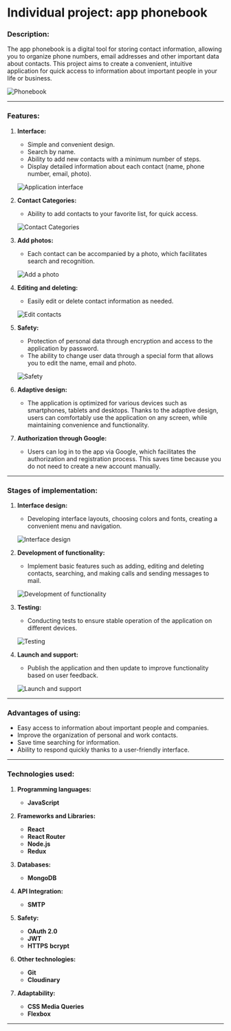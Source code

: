 # Individual project: app phonebook

### Description:

The app phonebook is a digital tool for storing contact information, allowing you to organize phone numbers, email addresses and other important data about contacts. This project aims to create a convenient, intuitive application for quick access to information about important people in your life or business.

![Phonebook](./src/img/readme/home.png)

---

### Features:

1. **Interface:**

   - Simple and convenient design.
   - Search by name.
   - Ability to add new contacts with a minimum number of steps.
   - Display detailed information about each contact (name, phone number, email, photo).

   ![Application interface](./src/img/readme/header.png)

2. **Contact Categories:**

   - Ability to add contacts to your favorite list, for quick access.

   ![Contact Categories](./src/img/readme/favourite.png)

3. **Add photos:**

   - Each contact can be accompanied by a photo, which facilitates search and recognition.

   ![Add a photo](./src/img/readme/add-contact.png)

4. **Editing and deleting:**

   - Easily edit or delete contact information as needed.

   ![Edit contacts](./src/img/readme/update-contact.png)

5. **Safety:**

   - Protection of personal data through encryption and access to the application by password.
   - The ability to change user data through a special form that allows you to edit the name, email and photo.

   ![Safety](./src/img/readme/security.png)

6. **Adaptive design:**

   - The application is optimized for various devices such as smartphones, tablets and desktops. Thanks to the adaptive design, users can comfortably use the application on any screen, while maintaining convenience and functionality.

7. **Authorization through Google:**

   - Users can log in to the app via Google, which facilitates the authorization and registration process. This saves time because you do not need to create a new account manually.

---

### Stages of implementation:

1. **Interface design:**

   - Developing interface layouts, choosing colors and fonts, creating a convenient menu and navigation.

   ![Interface design](./src/img/readme/design.png)

2. **Development of functionality:**

   - Implement basic features such as adding, editing and deleting contacts, searching, and making calls and sending messages to mail.

   ![Development of functionality](./src/img/readme/send-message.png)

3. **Testing:**

   - Conducting tests to ensure stable operation of the application on different devices.

   ![Testing](./src/img/readme/register.png)

4. **Launch and support:**

   - Publish the application and then update to improve functionality based on user feedback.

   ![Launch and support](./src/img/readme/reset-password.png)

---

### Advantages of using:

- Easy access to information about important people and companies.
- Improve the organization of personal and work contacts.
- Save time searching for information.
- Ability to respond quickly thanks to a user-friendly interface.

---

### Technologies used:

1. **Programming languages:**

   - **JavaScript**

2. **Frameworks and Libraries:**
   - **React**
   - **React Router**
   - **Node.js**
   - **Redux**
3. **Databases:**

   - **MongoDB**

4. **API Integration:**

   - **SMTP**

5. **Safety:**

   - **OAuth 2.0**
   - **JWT**
   - **HTTPS**
     **bcrypt**

6. **Other technologies:**

   - **Git**
   - **Cloudinary**

7. **Adaptability:**

   - **CSS Media Queries**
   - **Flexbox**

---
